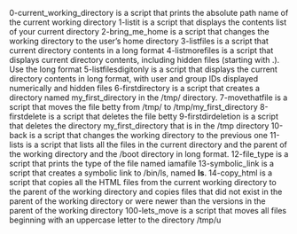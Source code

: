 0-current_working_directory is a script that prints the absolute path name of the current working directory
1-listit is a script that displays the contents list of your current directory
2-bring_me_home is a script that changes the working directory to the user’s home directory
3-listfiles is a script that current directory contents in a long format
4-listmorefiles is a script that displays current directory contents, including hidden files (starting with .). Use the long format
5-listfilesdigitonly is a script that displays the current directory contents in long format, with user and group IDs displayed numerically and hidden files
6-firstdirectory is a script that creates a directory named my_first_directory in the /tmp/ directory.
7-movethatfile is a script that moves the file betty from /tmp/ to /tmp/my_first_directory
8-firstdelete is a script that deletes the file betty
9-firstdirdeletion is a script that deletes the directory my_first_directory that is in the /tmp directory
10-back is a script that changes the working directory to the previous one
11-lists is a script that lists all the files in the current directory and the parent of the working directory and the /boot directory in long format.
12-file_type is a script that prints the type of the file named iamafile
13-symbolic_link is a script that creates a symbolic link to /bin/ls, named __ls__.
14-copy_html is a script that copies all the HTML files from the current working directory to the parent of the working directory and copies  files that did not exist in the parent of the working directory or were newer than the versions in the parent of the working directory
100-lets_move is a script that moves all files beginning with an uppercase letter to the directory /tmp/u
